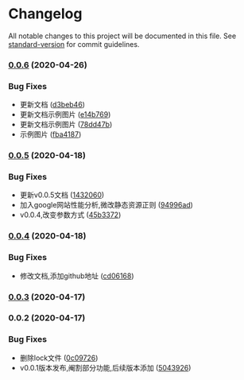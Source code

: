 # Changelog

All notable changes to this project will be documented in this file. See [standard-version](https://github.com/conventional-changelog/standard-version) for commit guidelines.

### [0.0.6](https://github.com/SummerJoan3/web-scouter/compare/v0.0.5...v0.0.6) (2020-04-26)


### Bug Fixes

* 更新文档 ([d3beb46](https://github.com/SummerJoan3/web-scouter/commit/d3beb46529fb22a55bc9fb6f373d3348d14c95a7))
* 更新文档示例图片 ([e14b769](https://github.com/SummerJoan3/web-scouter/commit/e14b76901024525b02353e84e57850397debef2b))
* 更新文档示例图片 ([78dd47b](https://github.com/SummerJoan3/web-scouter/commit/78dd47be363f7af605423b0a2f3f8dde7dfcc382))
* 示例图片 ([fba4187](https://github.com/SummerJoan3/web-scouter/commit/fba41870caab03b2ab539cd817629d5c93e92456))

### [0.0.5](https://github.com/SummerJoan3/web-scouter/compare/v0.0.4...v0.0.5) (2020-04-18)


### Bug Fixes

* 更新v0.0.5文档 ([1432060](https://github.com/SummerJoan3/web-scouter/commit/1432060b3287e109ebff4990505b79078e1cb66a))
* 加入google网站性能分析,微改静态资源正则 ([94996ad](https://github.com/SummerJoan3/web-scouter/commit/94996ad9889c5dc715531a4228187092bcc1f6ae))
* v0.0.4,改变参数方式 ([45b3372](https://github.com/SummerJoan3/web-scouter/commit/45b337285342c42effb5c94afc9b3351b33b4ec6))

### [0.0.4](https://github.com/SummerJoan3/web-scouter/compare/v0.0.3...v0.0.4) (2020-04-18)


### Bug Fixes

* 修改文档,添加github地址 ([cd06168](https://github.com/SummerJoan3/web-scouter/commit/cd06168735ddfd072f4abb7ffbad2e43894c1c33))

### [0.0.3](https://github.com/SummerJoan3/web-scouter/compare/v0.0.2...v0.0.3) (2020-04-17)

### 0.0.2 (2020-04-17)


### Bug Fixes

* 删除lock文件 ([0c09726](https://github.com/SummerJoan3/web-scouter/commit/0c09726dd787e09493d9d13231a71c313c7139ff))
* v0.0.1版本发布,阉割部分功能,后续版本添加 ([5043926](https://github.com/SummerJoan3/web-scouter/commit/5043926d16f315c6152aa12d7dbaee90a5eba45d))
